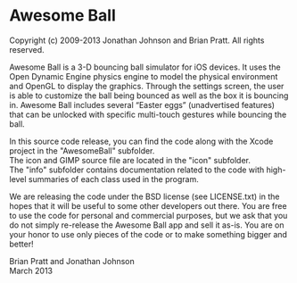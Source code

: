 Awesome Ball
===========
Copyright (c) 2009-2013 Jonathan Johnson and Brian Pratt.
All rights reserved.

Awesome Ball is a 3-D bouncing ball simulator for iOS devices. It uses the Open Dynamic Engine physics engine to model the physical environment and OpenGL to display the graphics. Through the settings screen, the user is able to customize the ball being bounced as well as the box it is bouncing in. Awesome Ball includes several “Easter eggs” (unadvertised features) that can be unlocked with specific multi-touch gestures while bouncing the ball.

In this source code release, you can find the code along with the Xcode project in the "AwesomeBall" subfolder.  
The icon and GIMP source file are located in the "icon" subfolder.  
The "info" subfolder contains documentation related to the code with high-level summaries of each class used in the program.  

We are releasing the code under the BSD license (see LICENSE.txt) in the hopes that it will be useful to some other developers out there. You are free to use the code for personal and commercial purposes, but we ask that you do not simply re-release the Awesome Ball app and sell it as-is. You are on your honor to use only pieces of the code or to make something bigger and better!


Brian Pratt and Jonathan Johnson  
March 2013
